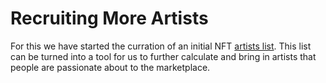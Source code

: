 # Recruiting More Artists

For this we have started the curration of an initial NFT [artists list](https://docs.google.com/spreadsheets/d/1dUjcDPleeysC0KWTkZqv75bv8aowzeUXljVSFmM87LA/edit?usp=sharing%E2%80%8B). This list can be turned into a tool for us to further calculate and bring in artists that people are passionate about to the marketplace.
